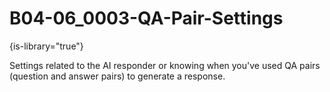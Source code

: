 # B04-06_0003-QA-Pair-Settings

{is-library="true"}

<snippet id="B04-06_0003-QA-Pair-Settings_snippet">

 Settings related to the AI responder or knowing when you've used QA pairs (question and answer pairs) to generate a response.

</snippet>